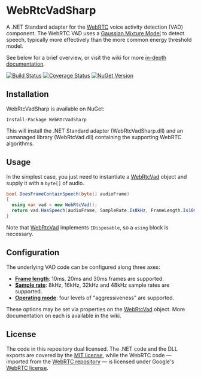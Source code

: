 
WebRtcVadSharp
==

A .NET Standard adapter for the [WebRTC](https://webrtc.org/) voice activity
detection (VAD) component.  The WebRTC VAD uses a
[Gaussian Mixture Model](https://en.wikipedia.org/wiki/Mixture_model)
to detect speech, typically more effectively than the more common energy
threshold model.

See below for a brief overview, or visit the wiki for more
[in-depth documentation](../../wiki).

[![Build Status](https://travis-ci.org/ladenedge/WebRtcVadSharp.svg?branch=master)](https://travis-ci.org/ladenedge/WebRtcVadSharp)
[![Coverage Status](https://coveralls.io/repos/github/ladenedge/WebRtcVadSharp/badge.svg?branch=master)](https://coveralls.io/github/ladenedge/WebRtcVadSharp?branch=master)
[![NuGet Version](https://img.shields.io/nuget/v/WebRtcVadSharp)](https://www.nuget.org/packages/WebRtcVadSharp)

Installation
--

WebRtcVadSharp is available on NuGet:

```
Install-Package WebRtcVadSharp
```

This will install the .NET Standard adapter (WebRtcVadSharp.dll) and an
unmanaged library (WebRtcVad.dll) containing the supporting WebRTC algorithms.

Usage
--

In the simplest case, you just need to instantiate a
[WebRtcVad](../../wiki/WebRtcVad) object and supply it with a `byte[]` of audio.

```csharp
bool DoesFrameContainSpeech(byte[] audioFrame)
{
  using var vad = new WebRtcVad();
  return vad.HasSpeech(audioFrame, SampleRate.Is8kHz, FrameLength.Is10ms);
}
```

Note that [WebRtcVad](../../wiki/WebRtcVad) implements `IDisposable`, so a `using` block is necessary.

Configuration
--

The underlying VAD code can be configured along three axes:

* [**Frame length**](../../wiki/FrameLength-Enum): 10ms, 20ms and 30ms frames are supported.
* [**Sample rate**](../../wiki/SampleRate-Enum): 8kHz, 16kHz, 32kHz and 48kHz sample rates are supported.
* [**Operating mode**](../../wiki/OperatingMode-Enum): four levels of "aggressiveness" are supported.

These options may be set via properties on the [WebRtcVad](../../wiki/WebRtcVad) object.  More
documentation on each is available in the wiki.

License
--

The code in this repository dual licensed.  The .NET code and the DLL exports
are covered by the [MIT license](https://opensource.org/licenses/MIT), while
the WebRTC code &mdash; imported from the
[WebRTC repository](https://webrtc.googlesource.com/src/) &mdash; is licensed
under Google's [WebRTC license](https://webrtc.org/support/license).
 